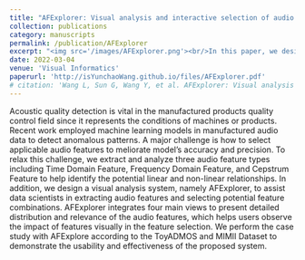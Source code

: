 ```yaml
---
title: "AFExplorer: Visual analysis and interactive selection of audio features"
collection: publications
category: manuscripts
permalink: /publication/AFExplorer
excerpt: "<img src='/images/AFExplorer.png'><br/>In this paper, we design a visual analysis system, namely AFExplorer, to assist data scientists in extracting audio features and selecting potential feature combinations. AFExplorer integrates four main views to present detailed distribution and relevance of the audio features, which helps users observe the impact of features visually in the feature selection."
date: 2022-03-04
venue: 'Visual Informatics'
paperurl: 'http://isYunchaoWang.github.io/files/AFExplorer.pdf'
# citation: 'Wang L, Sun G, Wang Y, et al. AFExplorer: Visual analysis and interactive selection of audio features[J]. <i>Visual Informatics<i>, 2022, 6(1): 47-55.'
---
```


Acoustic quality detection is vital in the manufactured products quality control field since it represents the conditions of machines or products. Recent work employed machine learning models in manufactured audio data to detect anomalous patterns. A major challenge is how to select applicable audio features to meliorate model’s accuracy and precision. To relax this challenge, we extract and analyze three audio feature types including Time Domain Feature, Frequency Domain Feature, and Cepstrum Feature to help identify the potential linear and non-linear relationships. In addition, we design a visual analysis system, namely AFExplorer, to assist data scientists in extracting audio features and selecting potential feature combinations. AFExplorer integrates four main views to present detailed distribution and relevance of the audio features, which helps users observe the impact of features visually in the feature selection. We perform the case study with AFExplore according to the ToyADMOS and MIMII Dataset to demonstrate the usability and effectiveness of the proposed system.

